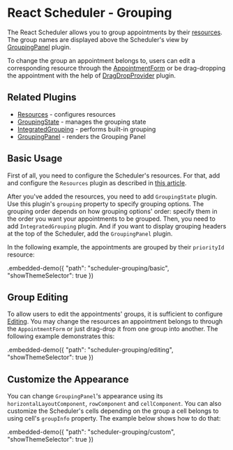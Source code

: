 # React Scheduler - Grouping

The React Scheduler allows you to group appointments by their [resources](../reference/resources.md). The group names are displayed above the Scheduler's view by [GroupingPanel](../reference/grouping-panel.md) plugin.

To change the group an appointment belongs to, users can edit a corresponding resource through the [AppointmentForm](../reference/appointment-form.md) or be drag-dropping the appointment with the help of [DragDropProvider](../reference/drag-drop-provider.md) plugin.

## Related Plugins

- [Resources](../reference/resources.md) - configures resources
- [GroupingState](../reference/grouping-state.md) - manages the grouping state
- [IntegratedGrouping](../reference/integrated-grouping.md) - performs built-in grouping
- [GroupingPanel](../reference/grouping-panel.md) - renders the Grouping Panel

## Basic Usage

First of all, you need to configure the Scheduler's resources. For that, add and configure the `Resources` plugin as described in [this article](./resources.md).

After you've added the resources, you need to add `GroupingState` plugin. Use this plugin's `grouping` property to specify grouping options. The grouping order depends on how grouping options' order: specify them in the order you want your appointments to be grouped. Then, you need to add `IntegratedGrouping` plugin. And if you want to display grouping headers at the top of the Scheduler, add the `GroupingPanel` plugin.

In the following example, the appointments are grouped by their `priorityId` resource:

.embedded-demo({ "path": "scheduler-grouping/basic", "showThemeSelector": true })

## Group Editing

To allow users to edit the appointments' groups, it is sufficient to configure [Editing](./editing.md). You may change the resources an appointment belongs to through the `AppointmentForm` or just drag-drop it from one group into another. The following example demonstrates this:

.embedded-demo({ "path": "scheduler-grouping/editing", "showThemeSelector": true })

## Customize the Appearance

You can change `GroupingPanel`'s appearance using its `horizontalLayoutComponent`, `rowComponent` and `cellComponent`. You can also customize the Scheduler's cells depending on the group a cell belongs to using cell's `groupInfo` property. The example below shows how to do that:

.embedded-demo({ "path": "scheduler-grouping/custom", "showThemeSelector": true })
